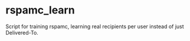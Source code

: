 # rspamc_learn
Script for training rspamc, learning real recipients per user instead of just Delivered-To.

